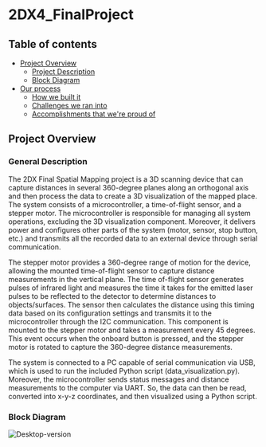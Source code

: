 # 2DX4_FinalProject
## Table of contents

- [Project Overview](#project-overview)
  - [Project Description](#general-description)
  - [Block Diagram](#block-diagram)
- [Our process](#our-process)
  - [How we built it](#how-we-built-it)
  - [Challenges we ran into](#challenges-we-ran-into)
  - [Accomplishments that we're proud of](#accomplishments-that-we're-proud-of)
  
## Project Overview

### General Description
The 2DX Final Spatial Mapping project is a 3D scanning device that can capture distances
in several 360-degree planes along an orthogonal axis and then process the data to create a 3D
visualization of the mapped place. The system consists of a microcontroller, a time-of-flight
sensor, and a stepper motor. The microcontroller is responsible for managing all system
operations, excluding the 3D visualization component. Moreover, it delivers power and
configures other parts of the system (motor, sensor, stop button, etc.) and transmits all the
recorded data to an external device through serial communication.

The stepper motor provides a 360-degree range of motion for the device, allowing the
mounted time-of-flight sensor to capture distance measurements in the vertical plane. The time of-flight sensor generates pulses of infrared light and measures the time it takes for the emitted laser pulses to be reflected to the detector to determine distances to objects/surfaces. The sensor
then calculates the distance using this timing data based on its configuration settings and transmits
it to the microcontroller through the I2C communication. This component is mounted to the
stepper motor and takes a measurement every 45 degrees. This event occurs when the onboard button is pressed, and the stepper motor is rotated to capture the 360-degree distance measurements. 

The system is connected to a PC capable of serial communication via USB, which is used
to run the included Python script (data_visualization.py). Moreover, the microcontroller sends
status messages and distance measurements to the computer via UART. So, the data can then be
read, converted into x-y-z coordinates, and then visualized using a Python script.

### Block Diagram
![Desktop-version](client/my-app/public/images/LandingPage.png)

